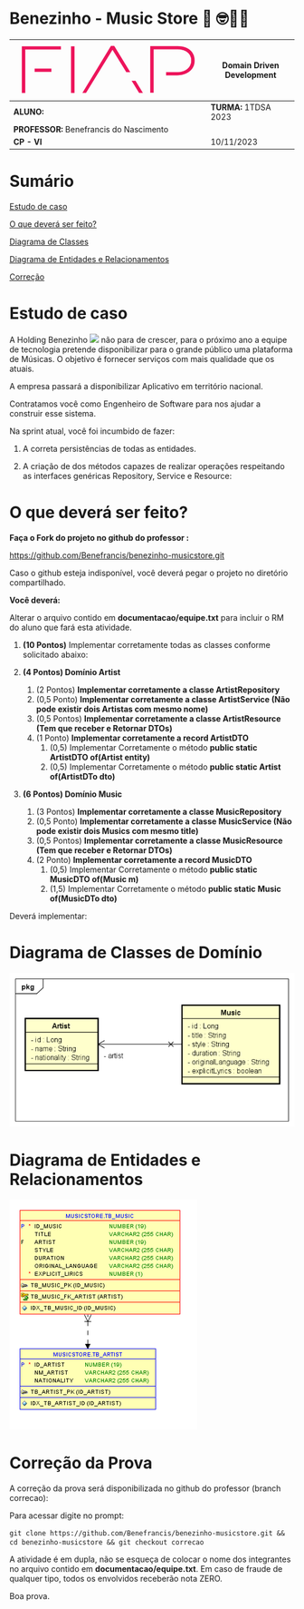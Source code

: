 # Benezinho - Music Store 🎤 🤓👍🏾

| ![](documentacao/fiap.jpg)               | **Domain Driven Development** |
|------------------------------------------|-------------------------------|
| **ALUNO:**                               | **TURMA:**      1TDSA 2023    |
| **PROFESSOR:** Benefrancis do Nascimento |                               |
| **CP - VI**                              | 10/11/2023                    |

# Sumário

[Estudo de caso ](#_Estudo_de_caso)

[O que deverá ser feito? ](#_O_que_devera_ser_feito)

[Diagrama de Classes ](#_Diagrama_de_Classes)

[Diagrama de Entidades e Relacionamentos ](#_DER)

[Correção ](#_Correcao)

<a id="_Estudo_de_caso"></a>

# Estudo de caso

A Holding Benezinho ![](RackMultipart20230510-1-eptqiz_html_5188b812c34f88e5.png) não para de crescer, para o próximo
ano a equipe de tecnologia pretende disponibilizar para o grande público uma plataforma de Músicas. O objetivo é
fornecer serviços com mais qualidade que os atuais.

A empresa passará a disponibilizar Aplicativo em território nacional.

Contratamos você como Engenheiro de Software para nos ajudar a construir esse sistema.

Na sprint atual, você foi incumbido de fazer:

1. A correta persistências de todas as entidades.

3. A criação de dos métodos capazes de realizar operações respeitando as interfaces genéricas Repository, Service e
   Resource:

<a id="_O_que_devera_ser_feito"></a>

# O que deverá ser feito?

**Faça o Fork do projeto no github do professor :**

https://github.com/Benefrancis/benezinho-musicstore.git

Caso o github esteja indisponível, você deverá pegar o projeto no diretório compartilhado.

**Você deverá:**

Alterar o arquivo contido em **documentacao/equipe.txt** para incluir o RM do aluno que fará esta atividade.

1. **(10 Pontos)** Implementar corretamente todas as classes conforme solicitado abaixo:


1. **(4 Pontos) Domínio Artist**
    1. (2 Pontos) **Implementar corretamente a classe ArtistRepository**
    2. (0,5 Ponto) **Implementar corretamente a classe ArtistService (Não pode existir dois Artistas com mesmo nome)**
    3. (0,5 Pontos) **Implementar corretamente a classe ArtistResource (Tem que receber e Retornar DTOs)**
    4. (1 Ponto) **Implementar corretamente a record ArtistDTO**
        1. (0,5) Implementar Corretamente o método **public static ArtistDTO of(Artist entity)**
        2. (0,5) Implementar Corretamente o método **public static Artist of(ArtistDTo dto)**


2. **(6 Pontos) Domínio Music**
    1. (3 Pontos) **Implementar corretamente a classe MusicRepository**
    2. (0,5 Ponto)  **Implementar corretamente a classe MusicService (Não pode existir dois Musics com mesmo title)**
    3. (0,5 Pontos) **Implementar corretamente a classe MusicResource (Tem que receber e Retornar DTOs)**
    4. (2 Ponto) **Implementar corretamente a record MusicDTO**
        1. (0,5) Implementar Corretamente o método **public static MusicDTO of(Music m)**
        2. (1,5) Implementar Corretamente o método **public static Music of(MusicDTo dto)**

Deverá implementar:

<a id="_Diagrama_de_Classes"></a>

# Diagrama de Classes de Domínio

<img src="documentacao/DIAGRAMAS/Music.png">

 

<a id="_DER"></a>

# Diagrama de Entidades e Relacionamentos

<img src="documentacao/DIAGRAMAS/DER.png">


<a id="_Correcao"></a>

# Correção da Prova

A correção da prova será disponibilizada no github do professor (branch correcao):

Para acessar digite no prompt:

```shell
git clone https://github.com/Benefrancis/benezinho-musicstore.git && cd benezinho-musicstore && git checkout correcao
```

A atividade é em dupla, não se esqueça de colocar o nome dos integrantes no arquivo contido em **documentacao/equipe.txt**.  Em caso de fraude de qualquer tipo, todos os envolvidos receberão nota ZERO.

Boa prova.
